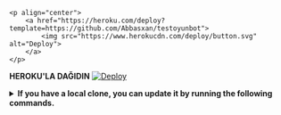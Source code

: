 ```
<p align="center">
    <a href="https://heroku.com/deploy?template=https://github.com/Abbasxan/testoyunbot">
        <img src="https://www.herokucdn.com/deploy/button.svg" alt="Deploy">
    </a>
</p>
```




<b>HEROKU'LA DAĞIDIN</b>
[![Deploy](https://www.herokucdn.com/deploy/button.svg)](https://heroku.com/deploy?template=https://github.com/Abbasxan/testoyunbot.git)



<details>
  <summary><b>If you have a local clone, you can update it by running the following commands.</b></summary>
  
```
git branch -m main master
```
```
git fetch origin
```
```
git branch -u origin/master master
```
```
git remote set-head origin -a
```
</details> 
